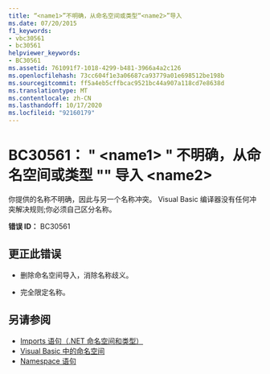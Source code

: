```yaml
---
title: “<name1>”不明确，从命名空间或类型“<name2>”导入
ms.date: 07/20/2015
f1_keywords:
- vbc30561
- bc30561
helpviewer_keywords:
- BC30561
ms.assetid: 761091f7-1018-4299-b481-3966a4a2c126
ms.openlocfilehash: 73cc604f1e3a06687ca93779a01e698512be198b
ms.sourcegitcommit: ff5a4eb5cffbcac9521bc44a907a118cd7e8638d
ms.translationtype: MT
ms.contentlocale: zh-CN
ms.lasthandoff: 10/17/2020
ms.locfileid: "92160179"
---
```

# <a name="bc30561-name1-is-ambiguous-imported-from-the-namespaces-or-types-name2"></a>BC30561： " \<name1> " 不明确，从命名空间或类型 "" 导入 \<name2>

你提供的名称不明确，因此与另一个名称冲突。 Visual Basic 编译器没有任何冲突解决规则;你必须自己区分名称。

 **错误 ID：** BC30561

## <a name="to-correct-this-error"></a>更正此错误

- 删除命名空间导入，消除名称歧义。

- 完全限定名称。

## <a name="see-also"></a>另请参阅

- [Imports 语句（.NET 命名空间和类型）](../statements/imports-statement-net-namespace-and-type.md)
- [Visual Basic 中的命名空间](../../programming-guide/program-structure/namespaces.md)
- [Namespace 语句](../statements/namespace-statement.md)
